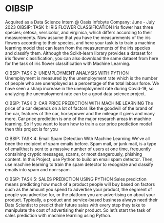 # OIBSIP
Acquired as a Data Science Intern @ Oasis Infobyte Company: June - July 2023
OIBSIP: TASK 1: IRIS FLOWER CLASSIFICATION
Iris flower has three species; setosa, versicolor, and virginica, which differs according to their measurements. Now assume that you have the measurements of the iris flowers according to their species, and here your task is to train a machine learning model that can learn from the measurements of the iris species and classify them.
Although the Scikit-learn library provides a dataset for iris flower classification, you can also download the same dataset from here for the task of iris flower classification with Machine Learning.

OIBSIP: TASK 2: UNEMPLOYMENT ANALYSIS WITH PYTHON
Unemployment is measured by the unemployment rate which is the number of people who are unemployed as a percentage of the total labour force. We have seen a sharp increase in the unemployment rate during Covid-19, so analyzing the unemployment rate can be a good data science project.

OIBSIP: TASK 3: CAR PRICE PREDICTION WITH MACHINE LEARNING
The price of a car depends on a lot of factors like the goodwill of the brand of the car, features of the car, horsepower and the mileage it gives and many more. Car price prediction is one of the major research areas in machine learning. So if you want to learn how to train a car price prediction model then this project is for you

OIBSIP: TASK 4: Email Spam Detection With Machine Learning
We’ve all been the recipient of spam emails before. Spam mail, or junk mail, is a type of emailthat is sent to a massive number of users at one time, frequently containing cryptic messages, scams, or most dangerously, phishing content.
In this Project, use Python to build an email spam detector. Then, use machine learning to train the spam detector to recognize and classify emails into spam and non-spam.

OIBSIP: TASK 5: SALES PREDICTION USING PYTHON
Sales prediction means predicting how much of a product people will buy based on factors such as the amount you spend to advertise your product, the segment of people you advertise for, or the platform you are advertising on about your product.
Typically, a product and service-based business always need their Data Scientist to predict their future sales with every step they take to manipulate the cost of advertising their product. So let’s start the task of sales prediction with machine learning using Python.
